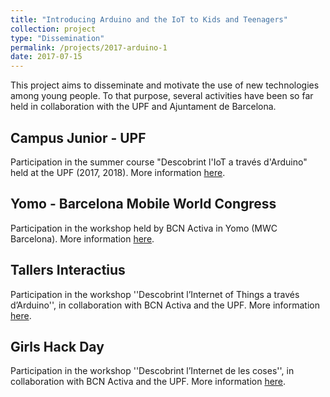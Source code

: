 ```yaml
---
title: "Introducing Arduino and the IoT to Kids and Teenagers"
collection: project
type: "Dissemination"
permalink: /projects/2017-arduino-1
date: 2017-07-15
---
```


This project aims to disseminate and motivate the use of new technologies among young people. To that purpose, several activities have been so far held in collaboration with the UPF and Ajuntament de Barcelona.

## Campus Junior - UPF
Participation in the summer course "Descobrint l'IoT a través d'Arduino" held at the UPF (2017, 2018). More information [here](https://www.upf.edu/web/campus-junior/home/-/asset_publisher/tgk9EUtxRNj6/content/id/8049558/maximized#.WyDezFOFN24).

## Yomo - Barcelona Mobile World Congress
Participation in the workshop held by BCN Activa in Yomo (MWC Barcelona). More information [here](https://www.mwcyomo.com/ca/).

## Tallers Interactius
Participation in the workshop ''Descobrint l’Internet of Things a través d’Arduino'', in collaboration with BCN Activa and the UPF. More information [here](https://www.upf.edu/web/etic/descobrint-l-internet-of-things-a-traves-d-arduino).

## Girls Hack Day 
Participation in the workshop ''Descobrint l’Internet de les coses'', in collaboration with BCN Activa and the UPF. More information [here](https://eventum.upf.edu/21073/detail/girls-hack-day.html).